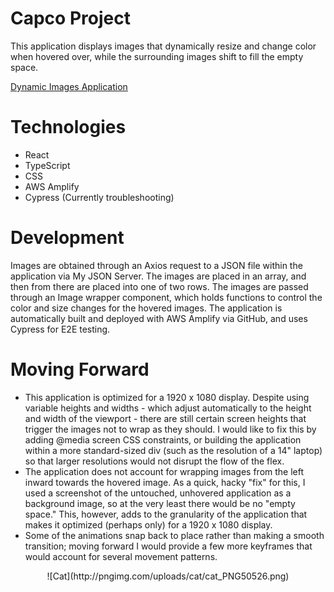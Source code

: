 # Capco Project

This application displays images that dynamically resize and change color when hovered over, while the surrounding images shift to fill the empty space. 

[Dynamic Images Application](https://erin.d1t42uonzvpaf2.amplifyapp.com/)

# Technologies

* React
* TypeScript
* CSS
* AWS Amplify
* Cypress (Currently troubleshooting)

# Development

Images are obtained through an Axios request to a JSON file within the application via My JSON Server. The images are placed in an array, and then from there are placed into one of two rows. The images are passed through an Image wrapper component, which holds functions to control the color and size changes for the hovered images. The application is automatically built and deployed with AWS Amplify via GitHub, and uses Cypress for E2E testing.

# Moving Forward

* This application is optimized for a 1920 x 1080 display. Despite using variable heights and widths - which adjust automatically to the height and width of the viewport - there are still certain screen heights that trigger the images not to wrap as they should. I would like to fix this by adding @media screen CSS constraints, or building the application within a more standard-sized div (such as the resolution of a 14" laptop) so that larger resolutions would not disrupt the flow of the flex.
* The application does not account for wrapping images from the left inward towards the hovered image. As a quick, hacky "fix" for this, I used a screenshot of the untouched, unhovered application as a background image, so at the very least there would be no "empty space." This, however, adds to the granularity of the application that makes it optimized (perhaps only) for a 1920 x 1080 display.
* Some of the animations snap back to place rather than making a smooth transition; moving forward I would provide a few more keyframes that would account for several movement patterns.

<p align="center">
![Cat](http://pngimg.com/uploads/cat/cat_PNG50526.png)
  </p>
